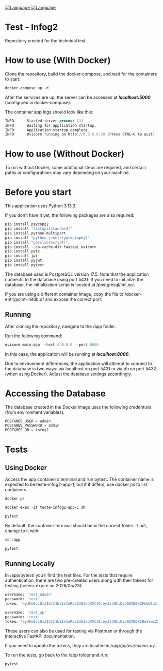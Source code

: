[![Language](https://img.shields.io/badge/lang-pt--BR-green.svg)](https://github.com/cnmurakami/infog2/blob/main/readme.md)
[![Language](https://img.shields.io/badge/lang-en--US-blue.svg)](https://github.com/cnmurakami/infog2/blob/main/readme-en.md)

# Test - Infog2

Repository created for the technical test.

# How to use (With Docker)

Clone the repository, build the docker-compose, and wait for the containers to start.

```powershell
docker-compose up -d
```

After the services are up, the server can be accessed at <i><b>localhost:5000</b></i> (configured in docker-compose).

The container app logs should look like this:

```powershell
INFO:     Started server process [1]
INFO:     Waiting for application startup.
INFO:     Application startup complete.
INFO:     Uvicorn running on http://0.0.0.0:80 (Press CTRL+C to quit)
```

# How to use (Without Docker)

To run without Docker, some additional steps are required, and certain paths or configurations may vary depending on your machine.

# Before you start
This application uses Python 3.13.3.

If you don’t have it yet, the following packages are also required:

```powershell
pip install psycopg2
pip install "fastapi[standard]"
pip install python-multipart
pip install "python-jose[cryptography]"
pip install "passlib[bcrypt]"
pip install --no-cache-dir fastapi uvicorn
pip install pytz
pip install jwt
pip install pyjwt
pip install pytest
```

The database used is PostgreSQL version 17.5.
Note that the application connects to the database using port 5431.
If you need to initialize the database, the initialization script is located at /postgresql/init.sql.

If you are using a different container image, copy the file to /docker-entrypoint-initdb.d/ and expose the correct port.

## Running
After cloning the repository, navigate to the /app folder.

Run the following command:

```powershell
uvicorn main:app --host 0.0.0.0 --port 8000
```

In this case, the application will be running at <i><b>localhost:8000</b></i>.

Due to environment differences, the application will attempt to connect to the database in two ways: via localhost on port 5431 or via db on port 5432 (when using Docker).
Adjust the database settings accordingly.

# Accessing the Database

The database created in the Docker image uses the following credentials (from environment variables):

```powershell
POSTGRES_USER = admin
POSTGRES_PASSWORD = admin
POSTGRES_DB = infog2
```

# Tests

## Using Docker
Access the app container’s terminal and run pytest. The container name is expected to be teste-infog2-app-1, but if it differs, use docker ps to list containers.

```powershell
docker ps

docker exec -it teste-infog2-app-1 sh 

pytest
```

By default, the container terminal should be in the correct folder. If not, change to it with:

```powershell
cd /app

pytest
```

## Running Locally

In /app/pytest/ you’ll find the test files.
For the tests that require authentication, there are two pre-created users along with their tokens for testing (tokens expire on 2026/05/23):

```python
username: 'test_admin'
password: 'test'
token: 'eyJhbGciOiJIUzI1NiIsInR5cCI6IkpXVCJ9.eyJzdWIiOiJ0ZXN0X2FkbWluIiwiZXhwIjozNTc5NTU3MjI0fQ.TUlWVlBMlXsZHq3KOob3k9W4yxWSyntLpLt5NBLU5nk'

username: 'test_op'
password: 'test'
token: 'eyJhbGciOiJIUzI1NiIsInR5cCI6IkpXVCJ9.eyJzdWIiOiJ0ZXN0X29wIiwiZXhwIjozNTc5NTU3MjYwfQ.4MBK3vdUqg1E1r_ITkNv7gnbSdktO-43lAo57dhR3J0'
```

These users can also be used for testing via Postman or through the interactive FastAPI documentation.

If you need to update the tokens, they are located in <i>/app/pytest/tokens.py</i>.

To run the tests, go back to the </i>/app</i> folder and run:

```powershell
pytest
```